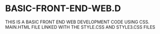 # BASIC-FRONT-END-WEB.D
THIS IS A BASIC FRONT END WEB DEVELOPMENT CODE USING CSS.
MAIN.HTML FILE LINKED WITH THE STYLE.CSS AND STYLE3.CSS FILES
